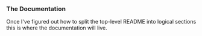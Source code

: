 ### The Documentation

Once I've figured out how to split the top-level README into logical sections this is where the documentation will live.
